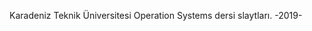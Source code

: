 Karadeniz Teknik Üniversitesi Operation Systems dersi slaytları.
                            -2019-
                            
